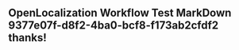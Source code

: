 <properties
ms.topic="hero-topic"
ms.test1="hero-topic"
ms.test2="test"/>

## OpenLocalization Workflow Test MarkDown 9377e07f-d8f2-4ba0-bcf8-f173ab2cfdf2 thanks!
<!--HONumber=Mar16_HO3-->
